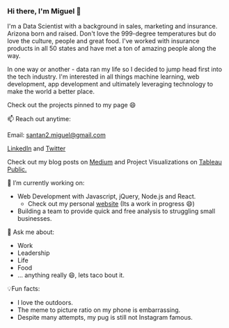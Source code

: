 ### Hi there, I'm Miguel 👋

I'm a Data Scientist with a background in sales, marketing and insurance. Arizona born and raised. Don't love the 999-degree temperatures but do love the culture, people and great food. I've worked with insurance products in all 50 states and have met a ton of amazing people along the way. 

In one way or another - data ran my life so I decided to jump head first into the tech industry. I'm interested in all things machine learning, web development, app development and ultimately leveraging technology to make the world a better place. 

Check out the projects pinned to my page 😄

📫 Reach out anytime:

Email: santan2.miguel@gmail.com


[LinkedIn](https://www.linkedin.com/in/miguel-angel-santana-ii-mba-51467276/) and [Twitter](https://twitter.com/msantana_ds)

Check out my blog posts on [Medium](https://miguelangelsantana.medium.com/) and Project Visualizations on [Tableau Public.](https://public.tableau.com/profile/miguelangelsantana)

🔭 I’m currently working on:

* Web Development with Javascript, jQuery, Node.js and React.
	* Check out my personal [website](https://miguelangelsantana.github.io/mas/) (Its a work in progress 😄)
* Building a team to provide quick and free analysis to struggling small businesses.

💬 Ask me about:

* Work
* Leadership
* Life
* Food
* ... anything really 😄, lets taco bout it.

💡Fun facts:

* I love the outdoors.
* The meme to picture ratio on my phone is embarrassing.
* Despite many attempts, my pug is still not Instagram famous.

<!--
**miguelangelsantana/miguelangelsantana** is a ✨ _special_ ✨ repository because its `README.md` (this file) appears on your GitHub profile.

Here are some ideas to get you started:

- 🔭 I’m currently working on ...
- 🌱 I’m currently learning ...
- 👯 I’m looking to collaborate on ...
- 🤔 I’m looking for help with ...
- 💬 Ask me about ...
- 📫 How to reach me: ...
- 😄 Pronouns: ...
- ⚡ Fun fact: ...
-->
